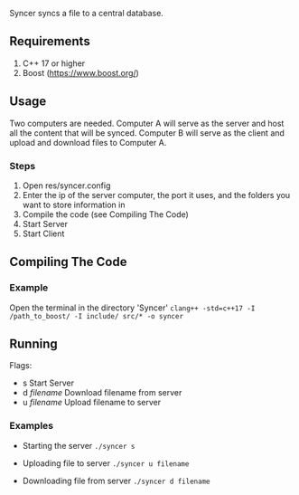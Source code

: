 Syncer syncs a file to a central database.

## Requirements
1. C++ 17 or higher
2. Boost (https://www.boost.org/)

## Usage
Two computers are needed. Computer A will serve as the server and host all the content that will be synced.
Computer B will serve as the client and upload and download files to Computer A.

### Steps
1. Open res/syncer.config
2. Enter the ip of the server computer, the port it uses, and the folders you want to store information in
3. Compile the code (see Compiling The Code)
4. Start Server
5. Start Client

## Compiling The Code
### Example
Open the terminal in the directory 'Syncer'
`clang++ -std=c++17 -I /path_to_boost/ -I include/ src/* -o syncer`

## Running
Flags:
- s Start Server
- d *filename* Download filename from server
- u *filename* Upload filename to server

### Examples

- Starting the server
`./syncer s`

- Uploading file to server
`./syncer u filename`

- Downloading file from server
`./syncer d filename`


